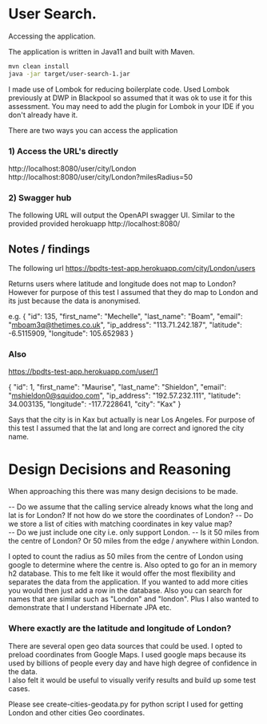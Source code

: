 # User Search.

Accessing the application.

The application is written in Java11 and built with Maven.

```bash
mvn clean install
java -jar target/user-search-1.jar
```

I  made use of Lombok for reducing boilerplate code. Used Lombok previously at DWP in Blackpool so assumed that
it was ok to use it for this assessment.  You may need to add the plugin for Lombok in your IDE if you don't already have it.

There are two ways you can access the application

### 1) Access the URL's directly 
http://localhost:8080/user/city/London
http://localhost:8080/user/city/London?milesRadius=50

### 2) Swagger hub
The following URL will output the OpenAPI swagger UI.  Similar to the provided provided herokuapp
http://localhost:8080/

## Notes / findings

The following url
https://bpdts-test-app.herokuapp.com/city/London/users

Returns users where latitude and longitude does not map to London? However for purpose of this test I assumed that
they do map to London and its just because the data is anonymised.

e.g.
{
"id": 135,
"first_name": "Mechelle",
"last_name": "Boam",
"email": "mboam3q@thetimes.co.uk",
"ip_address": "113.71.242.187",
"latitude": -6.5115909,
"longitude": 105.652983
}


### Also
https://bpdts-test-app.herokuapp.com/user/1

{
"id": 1,
"first_name": "Maurise",
"last_name": "Shieldon",
"email": "mshieldon0@squidoo.com",
"ip_address": "192.57.232.111",
"latitude": 34.003135,
"longitude": -117.7228641,
"city": "Kax"
}

Says that the city is in Kax but actually is near Los Angeles. For purpose of this test I assumed that the lat and long
are correct and ignored the city name.

# Design Decisions and Reasoning

When approaching this there was many design decisions to be made. 

  -- Do we assume that the calling service already knows what the long and lat is for London? If not
     how do we store the coordinates of London?
  -- Do we store a list of cities with matching coordinates in key value map?  
  -- Do we just include one city i.e. only support London.
  -- Is it 50 miles from the centre of London?  Or 50 miles from the edge / anywhere within London.
  
I opted to count the radius as 50 miles from the centre of London using google to determine where the centre is.
Also opted to go for an in memory h2 database.  This to me felt like it would offer the most flexibility and separates the
data from the application. If you wanted to add more cities you would then just add a row in the database. Also you can
search for names that are similar such as "London" and "london". Plus I also wanted to demonstrate that 
I understand Hibernate JPA etc. 

### Where exactly are the latitude and longitude of London?  
There are several open geo data sources that could be used.  I opted to preload coordinates from Google Maps.
I used google maps because its used by billions of people every day and have high degree of confidence in the data.  
I also felt it would be useful to visually verify results and build up some test cases.
 
Please see create-cities-geodata.py for python script I used for getting London and other cities Geo coordinates.
